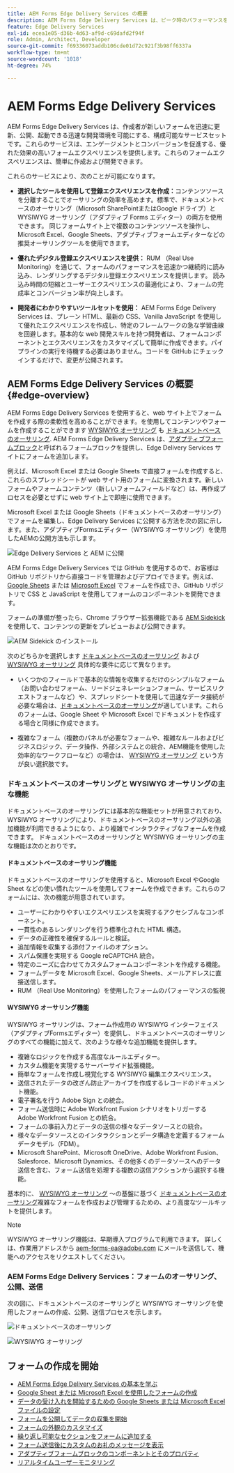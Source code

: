 ```yaml
---
title: AEM Forms Edge Delivery Services の概要
description: AEM Forms Edge Delivery Services は、ピーク時のパフォーマンスを実現するように作成されており、効率化されたデータ収集とユーザーエンゲージメントの今後を思い描くことができます。
feature: Edge Delivery Services
exl-id: ecea1e05-d36b-4d63-af9d-c69dafd2f94f
role: Admin, Architect, Developer
source-git-commit: f69336073addb106cde01d72c921f3b98ff6337a
workflow-type: tm+mt
source-wordcount: '1018'
ht-degree: 74%

---
```


# AEM Forms Edge Delivery Services

AEM Forms Edge Delivery Services は、作成者が新しいフォームを迅速に更新、公開、起動できる迅速な開発環境を可能にする、構成可能なサービスセットです。これらのサービスは、エンゲージメントとコンバージョンを促進する、優れた効果の高いフォームエクスペリエンスを提供します。これらのフォームエクスペリエンスは、簡単に作成および開発できます。

これらのサービスにより、次のことが可能になります。

* **選択したツールを使用して登録エクスペリエンスを作成：**&#x200B;コンテンツソースを分離することでオーサリングの効率を高めます。標準で、ドキュメントベースのオーサリング（Microsoft SharePointまたはGoogle ドライブ）と WYSIWYG オーサリング（アダプティブ Forms エディター）の両方を使用できます。 同じフォームサイト上で複数のコンテンツソースを操作し、Microsoft Excel、Google Sheets、アダプティブフォームエディターなどの推奨オーサリングツールを使用できます。

* **優れたデジタル登録エクスペリエンスを提供：** RUM （Real Use Monitoring）を通じて、フォームのパフォーマンスを迅速かつ継続的に読み込み、レンダリングするデジタル登録エクスペリエンスを提供します。 読み込み時間の短縮とユーザーエクスペリエンスの最適化により、フォームの完成率とコンバージョン率が向上します。

* **開発者にわかりやすいツールセットを使用：** AEM Forms Edge Delivery Services は、プレーン HTML、最新の CSS、Vanilla JavaScript を使用して優れたエクスペリエンスを作成し、特定のフレームワークの急な学習曲線を回避します。基本的な web 開発スキルを持つ開発者は、フォームコンポーネントとエクスペリエンスをカスタマイズして簡単に作成できます。パイプラインの実行を待機する必要はありません。コードを GitHub にチェックインするだけで、変更が公開されます。

## AEM Forms Edge Delivery Services の概要 {#edge-overview}

AEM Forms Edge Delivery Services を使用すると、web サイト上でフォームを作成する際の柔軟性を高めることができます。を使用してコンテンツやフォームを作成することができます [WYSIWYG オーサリング](/help/forms/creating-adaptive-form-core-components.md) も [ドキュメントベースのオーサリング](/help/edge/docs/forms/create-forms.md). AEM Forms Edge Delivery Services は、[アダプティブフォームブロック](/help/edge/docs/forms/create-forms.md)と呼ばれるフォームブロックを提供し、Edge Delivery Services サイトにフォームを追加します。

例えば、Microsoft Excel または Google Sheets で直接フォームを作成すると、これらのスプレッドシートが web サイト用のフォームに変換されます。新しいフォームやフォームコンテンツ（新しいフォームフィールドなど）は、再作成プロセスを必要とせずに web サイト上で即座に使用できます。

Microsoft Excel または Google Sheets（ドキュメントベースのオーサリング）でフォームを編集し、Edge Delivery Services に公開する方法を次の図に示します。また、アダプティブFormsエディター（WYSIWYG オーサリング）を使用したAEMの公開方法も示します。

![Edge Delivery Services と AEM に公開](/help/edge/docs/forms/assets/AEM-forms-with-EDS-publishing.png)

AEM Forms Edge Delivery Services では GitHub を使用するので、お客様は GitHub リポジトリから直接コードを管理およびデプロイできます。例えば、[Google Sheets](/help/edge/docs/forms/create-forms.md) または [Microsoft Excel](/help/edge/docs/forms/create-forms.md) でフォームを作成でき、GitHub リポジトリで CSS と JavaScript を使用してフォームのコンポーネントを開発できます。

フォームの準備が整ったら、Chrome ブラウザー拡張機能である [AEM Sidekick](/help/edge/docs/forms/tutorial.md#preview-and-publish-your-content) を使用して、コンテンツの更新をプレビューおよび公開できます。

![AEM Sidekick のインストール](/help/edge/assets/aem-sidekick-preview-publish-forms.png)

次のどちらかを選択します [ドキュメントベースのオーサリング](#document-based-authoring-features) および [WYSIWYG オーサリング](#wysiwyg-authoring-features) 具体的な要件に応じて異なります。

* いくつかのフィールドで基本的な情報を収集するだけのシンプルなフォーム（お問い合わせフォーム、リードジェネレーションフォーム、サービスリクエストフォームなど）や、スプレッドシートを使用して迅速なデータ接続が必要な場合は、[ドキュメントベースのオーサリング](#document-based-authoring-features)が適しています。これらのフォームは、Google Sheet や Microsoft Excel でドキュメントを作成する場合と同様に作成できます。

* 複雑なフォーム（複数のパネルが必要なフォームや、複雑なルールおよびビジネスロジック、データ操作、外部システムとの統合、AEM機能を使用した効率的なワークフローなど）の場合は、 [WYSIWYG オーサリング](#wysiwyg-authoring-features) という方が良い選択肢です。


### ドキュメントベースのオーサリングと WYSIWYG オーサリングの主な機能

ドキュメントベースのオーサリングには基本的な機能セットが用意されており、WYSIWYG オーサリングにより、ドキュメントベースのオーサリング以外の追加機能が利用できるようになり、より複雑でインタラクティブなフォームを作成できます。 ドキュメントベースのオーサリングと WYSIWYG オーサリングの主な機能は次のとおりです。

#### ドキュメントベースのオーサリング機能

ドキュメントベースのオーサリングを使用すると、Microsoft Excel やGoogle Sheet などの使い慣れたツールを使用してフォームを作成できます。これらのフォームには、次の機能が用意されています。

* ユーザーにわかりやすいエクスペリエンスを実現するアクセシブルなコンポーネント。
* 一貫性のあるレンダリングを行う標準化された HTML 構造。
* データの正確性を確保するルールと検証。
* 追加情報を収集する添付ファイルのオプション。
* スパム保護を実現する Google reCAPTCHA 統合。
* 特定のニーズに合わせてカスタムフォームコンポーネントを作成する機能。
* フォームデータを Microsoft Excel、Google Sheets、メールアドレスに直接送信します。
* RUM （Real Use Monitoring）を使用したフォームのパフォーマンスの監視

#### WYSIWYG オーサリング機能

WYSIWYG オーサリングは、フォーム作成用の WYSIWYG インターフェイス（アダプティブFormsエディター）を提供し、ドキュメントベースのオーサリングのすべての機能に加えて、次のような様々な追加機能を提供します。

* 複雑なロジックを作成する高度なルールエディター。
* カスタム機能を実現するサーバーサイド拡張機能。
* 簡単なフォームを作成し視覚化する WYSIWYG 編集エクスペリエンス。
* 送信されたデータの改ざん防止アーカイブを作成するレコードのドキュメント機能。
* 電子署名を行う Adobe Sign との統合。
* フォーム送信時に Adobe Workfront Fusion シナリオをトリガーする Adobe Workfront Fusion との統合。
* フォームの事前入力とデータの送信の様々なデータソースとの統合。
* 様々なデータソースとのインタラクションとデータ構造を定義するフォームデータモデル（FDM）。
* Microsoft SharePoint、Microsoft OneDrive、Adobe Workfront Fusion、Salesforce、Microsoft Dynamics、その他多くのデータソースへのデータ送信を含む、フォーム送信を処理する複数の送信アクションから選択する機能。

基本的に、 [WYSIWYG オーサリング](/help/forms/creating-adaptive-form-core-components.md) ～の基盤に基づく [ドキュメントベースのオーサリング](/help/edge/docs/forms/create-forms.md)複雑なフォームを作成および管理するための、より高度なツールキットを提供します。

>[!NOTE]
>
>
> WYSIWYG オーサリング機能は、早期導入プログラムで利用できます。 詳しくは、作業用アドレスから aem-forms-ea@adobe.com にメールを送信して、機能へのアクセスをリクエストしてください。

### AEM Forms Edge Delivery Services：フォームのオーサリング、公開、送信

次の図に、ドキュメントベースのオーサリングと WYSIWYG オーサリングを使用したフォームの作成、公開、送信プロセスを示します。

![ドキュメントベースのオーサリング](/help/edge/assets/document-based-authoring-workflow.png)

![WYSIWYG オーサリング](/help/edge/assets/wysiwyg-authoring-workflow.png)

## フォームの作成を開始

* [AEM Forms Edge Delivery Services の基本を学ぶ](/help/edge/docs/forms/tutorial.md)
* [Google Sheet または Microsoft Excel を使用したフォームの作成](/help/edge/docs/forms/create-forms.md)
* [データの受け入れを開始するための Google Sheets または Microsoft Excel ファイルの設定](/help/edge/docs/forms/submit-forms.md)
* [フォームを公開してデータの収集を開始](/help/edge/docs/forms/publish-forms.md)
* [フォームの外観のカスタマイズ](/help/edge/docs/forms/style-theme-forms.md)
* [繰り返し可能なセクションをフォームに追加する](/help/edge/docs/forms/repeatable-forms.md)
* [フォーム送信後にカスタムのお礼のメッセージを表示](/help/edge/docs/forms/thank-you-page-form.md)
* [アダプティブフォームブロックのコンポーネントとそのプロパティ](/help/edge/docs/forms/form-components.md)
* [リアルタイムユーザーモニタリング](https://www.aem.live/developer/rum#authentication)

<!-- 

## Start creating forms

<div>

  <style>
    .card-container {
        width: calc(33.33% - 10px);;
        margin: 5px;
        border: 1px solid #ccc;
        border-radius: 5px;
        padding: 5px;
        box-sizing: border-box;
        transition: background-color 0.3s ease; /* Adding transition effect */
    }
    .card-container:hover {
        background-color: #f0f0f0; /* Changing background color on hover */
    }
</style>

<div style="display: flex; flex-wrap: wrap; justify-content: space-between; margin: -5px;">
    <div class="card-container">
        <a href="/help/edge/docs/forms/create-forms.md">
            <img src="/help/edge/assets/smock_devices_18_n.svg" alt="Create a form using eds forms" style="border-radius: 5px;"> </b>
            <br><b style="margin-top: 5px;">Create a form using Google Sheets or Microsoft Excel</b>
        </a>
        <p>Create forms that load and render quickly and automatically reflows on mobile devices.</p>
    </div>
    <div class="card-container">
        <a href="/help/edge/docs/forms/create-forms.md#manually-configure-a-spreadsheet-to-accept-data">   
            <img src="/help/edge/assets/smock_platformdatamapping_18_n.svg" alt="Submit form" alt="Use Form Fragments in an EDS Form" style="border-radius: 5px;"> </b>
            <br><b style="margin-top: 5px;">Submit form to spreadsheet</b>
        </a>
        <p>Submit forms directly to your Microsoft Excel or Google Sheets.</p>
    </div>
     <div class="card-container">
        <a href="/help/edge/docs/forms/style-theme-forms.md">
            <img src="/help/edge/assets/smock_imageautomode_18_N.svg" alt="Apply styles or themes to an eds form" style="border-radius: 5px;"> </b>
            <br><b style="margin-top: 5px;">Customize a theme</b>
        </a>
        <p>Create a consistent brand image by applying the same theme across forms.</p>
    </div>
      <div class="card-container">
        <a href="/help/edge/docs/forms/validate-forms.md">
            <img src="/help/edge/assets/smock_condition_18_n.svg" alt="Add validations to form fields" style="border-radius: 5px;"> </b>
            <br><b style="margin-top: 5px;">Apply field validations</b>
        </a>
        <p>Reduce errors and frustration by checking form inputs for proper formatting.</p>
    </div> 
            <div class="card-container">
        <a href="/help/edge/docs/forms/rules-forms.md">
            <img src="/help/edge/assets/smock_documentfragment_18_n.svg" alt="Use rules to add dynamic behaviour to a form" style="border-radius: 5px;"> </b>
            <br><b style="margin-top: 5px;">Use rules to add dynamic behaviour to a form</b>
        </a>
        <p>Reuse preconfigured fragments across multiple forms.</p>
    </div>
    <div class="card-container">
        <a href="/help/edge/docs/forms/translate-forms.md">  
            <img src="/help/edge/assets/smock_abc_18_n.svg" alt="Translate an EDS Form" style="border-radius: 5px;"> </b>
            <br><b style="margin-top: 5px;">Translate a form</b>
        </a>
        <p>Extend the reach of your forms while keeping costs in check.</p>
    </div>
    <div class="card-container">
        <a href="/help/edge/docs/forms/repeatable-forms.md">  
            <img src="/help/edge/assets/smock_addto_18_n.svg" alt="Add repeatable sections to an EDS Form" style="border-radius: 5px;"> </b>
            <br><b style="margin-top: 5px;">Add repeatable sections</b>
        </a>
        <p>Effortlessly create and add repeatable sections to a form.</p>
    </div>
    <div class="card-container">
        <a href="/help/edge/docs/forms/custom-components-forms.md"> 
            <img src="/help/edge/assets/smock_userdeveloper_18_n.svg" alt="Create custom forms components using standard JavaScript and CSS"  style="border-radius: 5px;"> </b>
            <br><b style="margin-top: 5px;">Create custom components</b>
        </a>
        <p>Use standard JavaScript and CSS to create components and themes.</p>
    </div>
    <div class="card-container">
        <a href="/help/edge/docs/forms/recaptacha-forms.md">  
            <img src="/help//edge/assets/smock_keyclock_18_n.svg" alt="Use reCAPTCHA in an EDS Form" style="border-radius: 5px;"> </b>
            <br><b style="margin-top: 5px;">Use reCAPTCHA</b>
        </a>
        <p>Use OOTB reCAPTCHA integration for robust spam and bot protection.</p>
    </div>


</div>


</br>


-->
